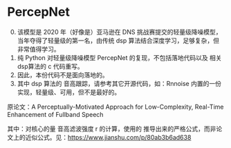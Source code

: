 # PercepNet
0. 该模型是 2020 年（好像是）亚马逊在 DNS 挑战赛提交的轻量级降噪模型，当年夺得了轻量级的第一名，由传统 dsp 算法结合深度学习，足够复杂，但非常值得学习。
1. 纯 Python 对轻量级降噪模型 PercepNet 的复现，不包括落地代码以及 相关dsp算法的 c 代码重写。
2. 因此，本份代码不是面向落地的。
3. 其中 dsp 算法的 音高跟踪，请参考其它开源代码，如：Rnnoise 内置的一份实现，轻量级、可用，但不是最好的。

原论文：A Perceptually-Motivated Approach for Low-Complexity, Real-Time Enhancement of Fullband Speech

其中：对核心的量 音高滤波强度 r 的计算，使用的 推导出来的严格公式，而非论文上的近似公式。见：https://www.jianshu.com/p/80ab3b6ad638
